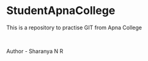 # StudentApnaCollege

<p>This is a repository to practise GIT from Apna College</p><br>
<p>Author - Sharanya N R</p>
